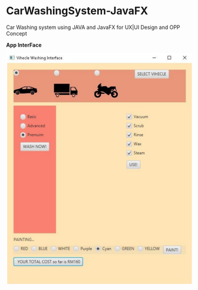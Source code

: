 # CarWashingSystem-JavaFX
Car Washing system using JAVA and JavaFX for UX|UI Design and OPP Concept


**App InterFace** 

![SpectreOra Arch Screenshot](./InterfacePage.png)
